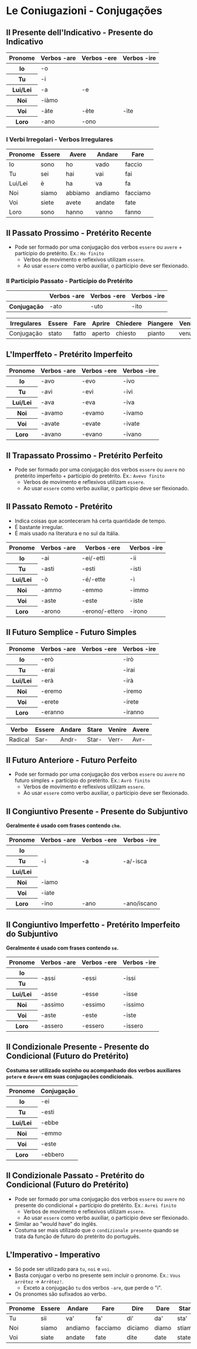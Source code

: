 # Le Coniugazioni - Conjugações

## Il Presente dell'Indicativo - Presente do Indicativo

<table>
    <thead>
        <tr>
            <th>Pronome</th>
            <th>Verbos -are</th>
            <th>Verbos -ere</th>
            <th>Verbos -ire</th>
        </tr>
    </thead>
    <tr>
        <th>Io</th>
        <td colspan="3">-o</td>
    </tr>
    <tr>
        <th>Tu</th>
        <td colspan="3">-i</td>
    </tr>
    <tr>
        <th>Lui/Lei</th>
        <td>-a</td>
        <td colspan="2">-e</td>
    </tr>
    <tr>
        <th>Noi</th>
        <td colspan="3">-iàmo</td>
    </tr>
    <tr>
        <th>Voi</th>
        <td>-àte</td>
        <td>-ète</td>
        <td>-ìte</td>
    </tr>
    <tr>
        <th>Loro</th>
        <td>-ano</td>
        <td colspan="2">-ono</td>
    </tr>
</table>

### I Verbi Irregolari - Verbos Irregulares

| Pronome | Essere | Avere   | Andare  | Fare     |
| ------- | ------ | ------- | ------- | -------- |
| Io      | sono   | ho      | vado    | faccio   |
| Tu      | sei    | hai     | vai     | fai      |
| Lui/Lei | è      | ha      | va      | fa       |
| Noi     | siamo  | abbiamo | andiamo | facciamo |
| Voi     | siete  | avete   | andate  | fate     |
| Loro    | sono   | hanno   | vanno   | fanno    |

## Il Passato Prossimo - Pretérito Recente

-   Pode ser formado por uma conjugação dos verbos `essere` ou `avere` + partícipio do pretérito. Ex.: `Ho finito`
    -   Verbos de movimento e reflexivos utilizam `essere`.
    -   Ao usar `essere` como verbo auxiliar, o partícipio deve ser flexionado.

### Il Participio Passato - Particípio do Pretérito

<table>
    <thead>
        <tr>
            <th></th>
            <th>Verbos -are</th>
            <th>Verbos -ere</th>
            <th>Verbos -ire</th>
        </tr>
    </thead>
    <tr>
        <th>Conjugação</th>
        <td>-ato</td>
        <td>-uto</td>
        <td>-ito</td>
    </tr>
</table>

| Irregulares | Essere | Fare  | Aprire | Chiedere | Piangere | Venire | Vivere  | Vedere | Stare | Prendere | Rispondere |
| ----------- | ------ | ----- | ------ | -------- | -------- | ------ | ------- | ------ | ----- | -------- | ---------- |
| Conjugação  | stato  | fatto | aperto | chiesto  | pianto   | venuto | vissuto | visto  | stato | preso    | risposto   |

## L'Imperffeto - Pretérito Imperfeito

<table>
    <thead>
        <tr>
            <th>Pronome</th>
            <th>Verbos -are</th>
            <th>Verbos -ere</th>
            <th>Verbos -ire</th>
        </tr>
    </thead>
    <tr>
        <th>Io</th>
        <td>-avo</td>
        <td>-evo</td>
        <td>-ivo</td>
    </tr>
    <tr>
        <th>Tu</th>
        <td>-avi</td>
        <td>-evi</td>
        <td>-ivi</td>
    </tr>
    <tr>
        <th>Lui/Lei</th>
        <td>-ava</td>
        <td>-eva</td>
        <td>-iva</td>
    </tr>
    <tr>
        <th>Noi</th>
        <td>-avamo</td>
        <td>-evamo</td>
        <td>-ivamo</td>
    </tr>
    <tr>
        <th>Voi</th>
        <td>-avate</td>
        <td>-evate</td>
        <td>-ivate</td>
    </tr>
    <tr>
        <th>Loro</th>
        <td>-avano</td>
        <td>-evano</td>
        <td>-ivano</td>
    </tr>
</table>

## Il Trapassato Prossimo - Pretérito Perfeito

-   Pode ser formado por uma conjugação dos verbos `essere` ou `avere` no pretérito imperfeito + partícipio do pretérito. Ex.: `Avevo finito`
    -   Verbos de movimento e reflexivos utilizam `essere`.
    -   Ao usar `essere` como verbo auxiliar, o partícipio deve ser flexionado.

## Il Passato Remoto - Pretérito

-   Indica coisas que aconteceram há certa quantidade de tempo.
-   É bastante irregular.
-   É mais usado na literatura e no sul da Itália.

<table>
    <thead>
        <tr>
            <th>Pronome</th>
            <th>Verbos -are</th>
            <th>Verbos -ere</th>
            <th>Verbos -ire</th>
        </tr>
    </thead>
    <tr>
        <th>Io</th>
        <td>-ai</td>
        <td>-ei/-etti</td>
        <td>-ii</td>
    </tr>
    <tr>
        <th>Tu</th>
        <td>-asti</td>
        <td>-esti</td>
        <td>-isti</td>
    </tr>
    <tr>
        <th>Lui/Lei</th>
        <td>-ò</td>
        <td>-é/-ette</td>
        <td>-ì</td>
    </tr>
    <tr>
        <th>Noi</th>
        <td>-ammo</td>
        <td>-emmo</td>
        <td>-immo</td>
    </tr>
    <tr>
        <th>Voi</th>
        <td>-aste</td>
        <td>-este</td>
        <td>-iste</td>
    </tr>
    <tr>
        <th>Loro</th>
        <td>-arono</td>
        <td>-erono/-ettero</td>
        <td>-irono</td>
    </tr>
</table>

## Il Futuro Semplice - Futuro Simples

<table>
    <thead>
        <tr>
            <th>Pronome</th>
            <th>Verbos -are</th>
            <th>Verbos -ere</th>
            <th>Verbos -ire</th>
        </tr>
    </thead>
    <tr>
        <th>Io</th>
        <td colspan="2">-erò</td>
        <td>-irò</td>
    </tr>
    <tr>
        <th>Tu</th>
        <td colspan="2">-erai</td>
        <td>-irai</td>
    </tr>
    <tr>
        <th>Lui/Lei</th>
        <td colspan="2">-erà</td>
        <td>-irà</td>
    </tr>
    <tr>
        <th>Noi</th>
        <td colspan="2">-eremo</td>
        <td>-iremo</td>
    </tr>
    <tr>
        <th>Voi</th>
        <td colspan="2">-erete</td>
        <td>-irete</td>
    </tr>
    <tr>
        <th>Loro</th>
        <td colspan="2">-eranno</td>
        <td>-iranno</td>
    </tr>
</table>

| Verbo   | Essere | Andare | Stare | Venire | Avere |
| ------- | ------ | ------ | ----- | ------ | ----- |
| Radical | Sar-   | Andr-  | Star- | Verr-  | Avr-  |

## Il Futuro Anteriore - Futuro Perfeito

-   Pode ser formado por uma conjugação dos verbos `essere` ou `avere` no futuro simples + partícipio do pretérito. Ex.: `Avrò finito`
    -   Verbos de movimento e reflexivos utilizam `essere`.
    -   Ao usar `essere` como verbo auxiliar, o partícipio deve ser flexionado.

## Il Congiuntivo Presente - Presente do Subjuntivo

**Geralmente é usado com frases contendo `che`.**

<table>
    <thead>
        <tr>
            <th>Pronome</th>
            <th>Verbos -are</th>
            <th>Verbos -ere</th>
            <th>Verbos -ire</th>
        </tr>
    </thead>
    <tr>
        <th>Io</th>
        <td rowspan="3">-i</td>
        <td rowspan="3">-a</td>
        <td rowspan="3">-a/-isca</td>
    </tr>
    <tr>
        <th>Tu</th>
    </tr>
    <tr>
        <th>Lui/Lei</th>
    </tr>
    <tr>
        <th>Noi</th>
        <td colspan="3">-iamo</td>
    </tr>
    <tr>
        <th>Voi</th>
        <td colspan="3">-iate</td>
    </tr>
    <tr>
        <th>Loro</th>
        <td>-ino</td>
        <td>-ano</td>
        <td>-ano/iscano</td>
    </tr>
</table>

## Il Congiuntivo Imperfetto - Pretérito Imperfeito do Subjuntivo

**Geralmente é usado com frases contendo `se`.**

<table>
    <thead>
        <tr>
            <th>Pronome</th>
            <th>Verbos -are</th>
            <th>Verbos -ere</th>
            <th>Verbos -ire</th>
        </tr>
    </thead>
    <tr>
        <th>Io</th>
        <td rowspan="2">-assi</td>
        <td rowspan="2">-essi</td>
        <td rowspan="2">-issi</td>
    </tr>
    <tr>
        <th>Tu</th>
    </tr>
    <tr>
        <th>Lui/Lei</th>
        <td>-asse</td>
        <td>-esse</td>
        <td>-isse</td>
    </tr>
    <tr>
        <th>Noi</th>
        <td>-assimo</td>
        <td>-essimo</td>
        <td>-issimo</td>
    </tr>
    <tr>
        <th>Voi</th>
        <td>-aste</td>
        <td>-este</td>
        <td>-iste</td>
    </tr>
    <tr>
        <th>Loro</th>
        <td>-assero</td>
        <td>-essero</td>
        <td>-issero</td>
    </tr>
</table>

## Il Condizionale Presente - Presente do Condicional (Futuro do Pretérito)

**Costuma ser utilizado sozinho ou acompanhado dos verbos auxiliares `potere` e `devere` em suas conjugações condicionais.**

<table>
    <thead>
        <tr>
            <th>Pronome</th>
            <th>Conjugação</th>
        </tr>
    </thead>
    <tr>
        <th>Io</th>
        <td>-ei</td>
    </tr>
    <tr>
        <th>Tu</th>
        <td>-esti</td>
    </tr>
    <tr>
        <th>Lui/Lei</th>
        <td>-ebbe</td>
    </tr>
    <tr>
        <th>Noi</th>
        <td>-emmo</td>
    </tr>
    <tr>
        <th>Voi</th>
        <td>-este</td>
    </tr>
    <tr>
        <th>Loro</th>
        <td>-ebbero</td>
    </tr>
</table>

## Il Condizionale Passato - Pretérito do Condicional (Futuro do Pretérito)

-   Pode ser formado por uma conjugação dos verbos `essere` ou `avere` no presente do condicional + partícipio do pretérito. Ex.: `Avrei finito`
    -   Verbos de movimento e reflexivos utilizam `essere`.
    -   Ao usar `essere` como verbo auxiliar, o partícipio deve ser flexionado.
-   Similar ao "would have" do inglês.
-   Costuma ser mais utilizado que o `condizionale presente` quando se trata da função de futuro do pretérito do português.

## L'Imperativo - Imperativo

-   Só pode ser utilizado para `tu`, `noi` e `voi`.
-   Basta conjugar o verbo no presente sem incluir o pronome. Ex.: `Vous arrêtez` → `Arrêtez!`.
    -   Exceto a conjugação `tu` dos verbos `-are`, que perde o "i".
-   Os pronomes são sufixados ao verbo.

| Pronome | Essere | Andare  | Fare     | Dire    | Dare  | Stare  | Sapere   | Avere   |
| ------- | ------ | ------- | -------- | ------- | ----- | ------ | -------- | ------- |
| Tu      | sii    | va'     | fa'      | di'     | da'   | sta'   | sappi    | abbi    |
| Noi     | siamo  | andiamo | facciamo | diciamo | diamo | stiamo | sappiamo | abbiamo |
| Voi     | siate  | andate  | fate     | dite    | date  | state  | sappiate | abbiate |
